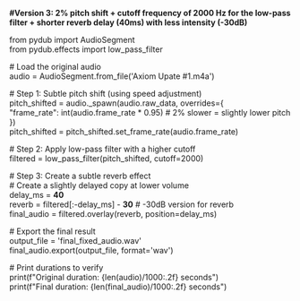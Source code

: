 **\#Version 3: 2% pitch shift \+ cutoff frequency of 2000 Hz for the low-pass filter \+  shorter reverb delay (40ms) with less intensity (-30dB)**

from pydub import AudioSegment  
from pydub.effects import low\_pass\_filter

\# Load the original audio  
audio \= AudioSegment.from\_file('Axiom Upate \#1.m4a')

\# Step 1: Subtle pitch shift (using speed adjustment)  
pitch\_shifted \= audio.\_spawn(audio.raw\_data, overrides={  
    "frame\_rate": int(audio.frame\_rate \* 0.95)  \# 2% slower \= slightly lower pitch  
})  
pitch\_shifted \= pitch\_shifted.set\_frame\_rate(audio.frame\_rate)

\# Step 2: Apply low-pass filter with a higher cutoff  
filtered \= low\_pass\_filter(pitch\_shifted, cutoff=2000)

\# Step 3: Create a subtle reverb effect  
\# Create a slightly delayed copy at lower volume  
delay\_ms \= **40**  
reverb \= filtered\[:-delay\_ms\] \- **30**  \# \-30dB version for reverb  
final\_audio \= filtered.overlay(reverb, position=delay\_ms)

\# Export the final result  
output\_file \= 'final\_fixed\_audio.wav'  
final\_audio.export(output\_file, format='wav')

\# Print durations to verify  
print(f"Original duration: {len(audio)/1000:.2f} seconds")  
print(f"Final duration: {len(final\_audio)/1000:.2f} seconds")

